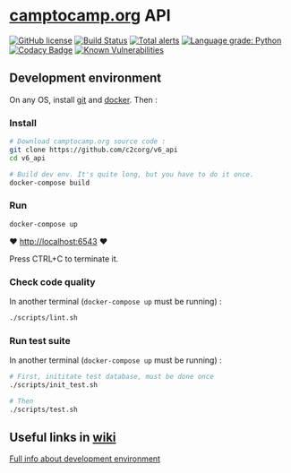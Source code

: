 # [camptocamp.org](https://www.camptocamp.org) API

[![GitHub license](https://img.shields.io/github/license/c2corg/v6_api.svg)](https://github.com/c2corg/v6_api/blob/master/LICENSE) [![Build Status](https://travis-ci.org/c2corg/v6_api.svg?branch=master)](https://travis-ci.com/c2corg/v6_api) [![Total alerts](https://img.shields.io/lgtm/alerts/g/c2corg/v6_api.svg?logo=lgtm&logoWidth=18)](https://lgtm.com/projects/g/c2corg/v6_api/alerts/) [![Language grade: Python](https://img.shields.io/lgtm/grade/python/g/c2corg/v6_api.svg?logo=lgtm&logoWidth=18)](https://lgtm.com/projects/g/c2corg/v6_api/context:javascript) [![Codacy Badge](https://api.codacy.com/project/badge/Grade/56217935d9cd43458eb5539ce52a8628)](https://app.codacy.com/app/c2corg/v6_api?utm_source=github.com&utm_medium=referral&utm_content=c2corg/v6_api&utm_campaign=Badge_Grade_Dashboard) [![Known Vulnerabilities](https://snyk.io/test/github/c2corg/v6_api/badge.svg)](https://snyk.io/test/github/c2corg/v6_api)

## Development environment
On any OS, install [git](https://git-scm.com/) and [docker](https://docs.docker.com/install/). Then :

### Install

```sh
# Download camptocamp.org source code :
git clone https://github.com/c2corg/v6_api
cd v6_api

# Build dev env. It's quite long, but you have to do it once.
docker-compose build
```

### Run

```sh
docker-compose up
```

:heart: <http://localhost:6543> :heart:

Press CTRL+C to terminate it.

### Check code quality

In another terminal (`docker-compose up` must be running) :

```sh
./scripts/lint.sh
```

### Run test suite 

In another terminal (`docker-compose up` must be running) :

```sh
# First, inititate test database, must be done once
./scripts/init_test.sh

# Then
./scripts/test.sh
```

## Useful links in [wiki](https://github.com/c2corg/v6_api/wiki)

[Full info about development environment](https://github.com/c2corg/v6_api/wiki/Development-environment-on-Linux)
